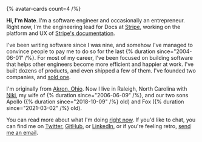 {% avatar-cards count=4 /%}

**Hi, I'm Nate**. I'm a software engineer and occasionally an entrepreneur. Right now, I'm the engineering lead for Docs at [Stripe](https://stripe.com/), working on the platform and UX of [Stripe's documentation](https://stripe.com/docs).

I've been writing software since I was nine, and somehow I've managed to convince people to pay me to do so for the last {% duration since="2004-06-01" /%}. For most of my career, I've been focused on building software that helps other engineers become more efficient and happier at work. I've built dozens of products, and even shipped a few of them. I've founded two companies, and [sold one](/writing/take-the-money-and-run).

I'm originally from [Akron, Ohio](/writing/the-city-of-opportunity). Now I live in Raleigh, North Carolina with [Niki](https://www.linkedin.com/in/nikikohari), my wife of {% duration since="2006-06-09" /%}, and our two sons Apollo ({% duration since="2018-10-09" /%} old) and Fox ({% duration since="2021-03-02" /%} old).

You can read more about what I'm doing [right now](/now). If you'd like to chat, you can find me on [Twitter](https://twitter.com/nkohari), [GitHub](https://github.com/nkohari), or [LinkedIn](https://linkedin.com/in/nkohari), or if you're feeling retro, [send me an email](mailto:nkohari@gmail.com).
